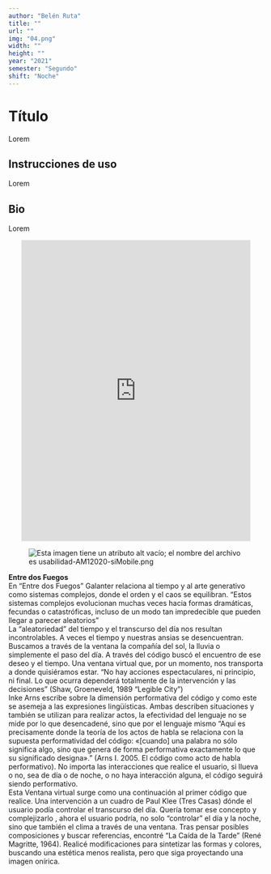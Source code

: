 ```yaml
---
author: "Belén Ruta"
title: ""
url: ""
img: "04.png"
width: ""
height: ""
year: "2021"
semester: "Segundo"
shift: "Noche"
---
```


<p></p>

# Título

Lorem 

## Instrucciones de uso 

Lorem

## Bio

Lorem

<!-- wp:html -->
<p align="center"><iframe width="452" height="594" frameborder="0" scrolling="no" style="width:452px; margin:0 auto!important;border: 1px solid #F2F2F3; z-index: 100;" src="
https://editor.p5js.org/BelenR/full/euqMr3Zw5s
"></iframe></p>
<!-- /wp:html -->

<!-- wp:image {"align":"center"} -->
<div class="wp-block-image"><figure class="aligncenter"><img src="https://am1-lacabanne.atamvirtual.com.ar/wp-content/uploads/2020/12/usabilidad-AM12020-siMobile.png" alt="Esta imagen tiene un atributo alt vacío; el nombre del archivo es usabilidad-AM12020-siMobile.png"/></figure></div>
<!-- /wp:image -->

<!-- wp:paragraph -->
<p><strong>Entre dos Fuegos</strong><br> En “Entre dos Fuegos” Galanter relaciona al tiempo y al arte generativo como sistemas complejos, donde el orden y el caos se equilibran. “Estos sistemas complejos evolucionan muchas veces hacia formas dramáticas, fecundas o catastróficas, incluso de un modo tan impredecible que pueden llegar a parecer aleatorios”<br> La “aleatoriedad” del tiempo y el transcurso del día nos resultan incontrolables. A veces el tiempo y nuestras ansias se desencuentran. Buscamos a través de la ventana la compañía del sol, la lluvia o simplemente el paso del día. A través del código buscó el encuentro de ese deseo y el tiempo. Una ventana virtual que, por un momento, nos transporta a donde quisiéramos estar. “No hay acciones espectaculares, ni principio, ni final. Lo que ocurra dependerá totalmente de la intervención y las decisiones” (Shaw, Groeneveld, 1989 “Legible City”)<br> Inke Arns escribe sobre la dimensión performativa del código y como este se asemeja a las expresiones lingüísticas. Ambas describen situaciones y también se utilizan para realizar actos, la efectividad del lenguaje no se mide por lo que desencadené, sino que por el lenguaje mismo “Aquí es precisamente donde la teoría de los actos de habla se relaciona con la supuesta performatividad del código: «[cuando] una palabra no sólo significa algo, sino que genera de forma performativa exactamente lo que su significado designa».” (Arns I. 2005. El código como acto de habla performativo). No importa las interacciones que realice el usuario, si llueva o no, sea de día o de noche, o no haya  interacción alguna, el código seguirá siendo performativo.<br> Esta Ventana virtual surge como una continuación al primer código que realice. Una intervención a un cuadro de Paul Klee (Tres Casas) dónde el usuario podía controlar el transcurso del día. Quería tomar ese concepto y complejizarlo , ahora el usuario podría, no solo “controlar” el día y la noche, sino que también el clima a través de una ventana. Tras pensar posibles composiciones y buscar referencias, encontré “La Caída de la Tarde” (René Magritte, 1964).  Realicé modificaciones para sintetizar las formas y colores,  buscando una estética menos realista, pero que siga proyectando una imagen onírica.</p>
<!-- /wp:paragraph -->